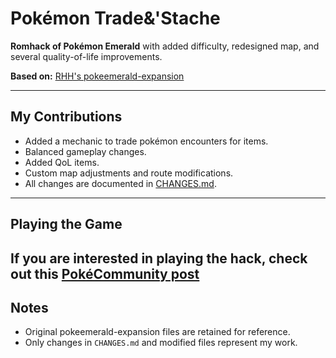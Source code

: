 # Pokémon Trade&'Stache

**Romhack of Pokémon Emerald** with added difficulty, redesigned map, and several quality-of-life improvements.

**Based on:** [RHH's pokeemerald-expansion](https://github.com/rh-hideout/pokeemerald-expansion)

---

## My Contributions

- Added a mechanic to trade pokémon encounters for items.
- Balanced gameplay changes.
- Added QoL items.
- Custom map adjustments and route modifications.
- All changes are documented in [CHANGES.md](CHANGES.md).

---

## Playing the Game

If you are interested in playing the hack, check out this [PokéCommunity post](https://www.pokecommunity.com/threads/pok%C3%A9mon-trade-stache.537721/)
---

## Notes

- Original pokeemerald-expansion files are retained for reference.
- Only changes in `CHANGES.md` and modified files represent my work.
